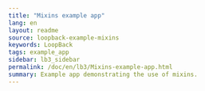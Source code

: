 ```yaml
---
title: "Mixins example app"
lang: en
layout: readme
source: loopback-example-mixins
keywords: LoopBack
tags: example_app
sidebar: lb3_sidebar
permalink: /doc/en/lb3/Mixins-example-app.html
summary: Example app demonstrating the use of mixins.
---
```

